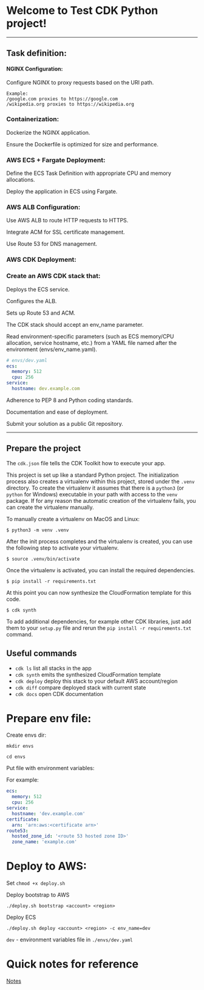 
# Welcome to Test CDK Python project!


---

## Task definition:
#### NGINX Configuration:
Configure NGINX to proxy requests based on the URI path.
```
Example:
/google.com proxies to https://google.com
/wikipedia.org proxies to https://wikipedia.org
```
### Containerization:
Dockerize the NGINX application.

Ensure the Dockerfile is optimized for size and performance.
### AWS ECS + Fargate Deployment:
Define the ECS Task Definition with appropriate CPU and memory allocations.

Deploy the application in ECS using Fargate.
### AWS ALB Configuration:
Use AWS ALB to route HTTP requests to HTTPS.

Integrate ACM for SSL certificate management.

Use Route 53 for DNS management.
### AWS CDK Deployment:
### Create an AWS CDK stack that:
Deploys the ECS service.

Configures the ALB.

Sets up Route 53 and ACM.

The CDK stack should accept an env_name parameter.

Read environment-specific parameters (such as ECS memory/CPU allocation, service hostname, etc.) from a YAML file named after the environment (envs/env_name.yaml).
``` yaml
# envs/dev.yaml
ecs:
  memory: 512
  cpu: 256
service:
  hostname: dev.example.com
```
Adherence to PEP 8 and Python coding standards.

Documentation and ease of deployment.

Submit your solution as a public Git repository.

---
## Prepare the project

The `cdk.json` file tells the CDK Toolkit how to execute your app.

This project is set up like a standard Python project.  The initialization
process also creates a virtualenv within this project, stored under the `.venv`
directory.  To create the virtualenv it assumes that there is a `python3`
(or `python` for Windows) executable in your path with access to the `venv`
package. If for any reason the automatic creation of the virtualenv fails,
you can create the virtualenv manually.

To manually create a virtualenv on MacOS and Linux:

```
$ python3 -m venv .venv
```

After the init process completes and the virtualenv is created, you can use the following
step to activate your virtualenv.

```
$ source .venv/bin/activate
```

Once the virtualenv is activated, you can install the required dependencies.

```
$ pip install -r requirements.txt
```

At this point you can now synthesize the CloudFormation template for this code.

```
$ cdk synth
```

To add additional dependencies, for example other CDK libraries, just add
them to your `setup.py` file and rerun the `pip install -r requirements.txt`
command.

## Useful commands

 * `cdk ls`          list all stacks in the app
 * `cdk synth`       emits the synthesized CloudFormation template
 * `cdk deploy`      deploy this stack to your default AWS account/region
 * `cdk diff`        compare deployed stack with current state
 * `cdk docs`        open CDK documentation

# Prepare env file:
Create envs dir:

`mkdir envs`

`cd envs`

Put file with environment variables:

For example:

```yaml
ecs:
  memory: 512
  cpu: 256
service:
  hostname: 'dev.example.com'
certificate:
  arn: 'arn:aws:<certificate arn>'
route53:
  hosted_zone_id: '<route 53 hosted zone ID>'
  zone_name: 'example.com'
```

# Deploy to AWS:
Set `chmod +x deploy.sh`

Deploy bootstrap to AWS
```
./deploy.sh bootstrap <account> <region>
```
Deploy ECS
```
./deploy.sh deploy <account> <region> -c env_name=dev
```
`dev` - environment variables file in `./envs/dev.yaml`

# Quick notes for reference
[Notes](doc/QuickNotes.md)
